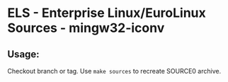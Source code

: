 # ELS - Enterprise Linux/EuroLinux Sources - mingw32-iconv
 
## Usage:
  Checkout branch or tag. Use `make sources` to recreate  SOURCE0 archive.
